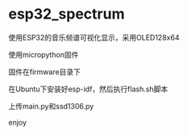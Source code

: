 # esp32_spectrum
使用ESP32的音乐频谱可视化显示，采用OLED128x64

使用micropython固件

固件在firmware目录下

在Ubuntu下安装好esp-idf，然后执行flash.sh脚本

上传main.py和ssd1306.py

enjoy
